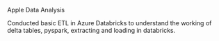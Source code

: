Apple Data Analysis

Conducted basic ETL in Azure Databricks to understand the working of delta tables, pyspark, extracting and loading in databricks.
